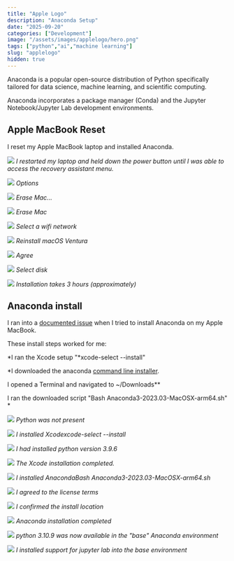 ```yaml
---
title: "Apple Logo"
description: "Anaconda Setup"
date: "2025-09-20"
categories: ["Development"]
image: "/assets/images/applelogo/hero.png"
tags: ["python","ai","machine learning"]
slug: "applelogo"
hidden: true
---
```



Anaconda is a popular open-source distribution of Python specifically tailored for data science, machine learning, and scientific computing.

Anaconda incorporates a package manager (Conda) and the Jupyter Notebook/Jupyter Lab development environments.


## Apple MacBook Reset

I reset my Apple MacBook laptop and installed Anaconda.

![](/assets/images/applelogo/20230726-image0-1836x1377.jpg)
*I restarted my laptop and held down the power button until I was able to access the recovery assistant menu.*

![](/assets/images/applelogo/20230726-image1-1836x1377.jpg)
*Options*

![](/assets/images/applelogo/20230726-image2-1836x1377.jpg)
*Erase Mac...*

![](/assets/images/applelogo/20230726-image3-1836x1377.jpg)
*Erase Mac*

![](/assets/images/applelogo/20230726-image4-1836x1377.jpg)
*Select a wifi network*

![](/assets/images/applelogo/20230726-image9-1836x1377.jpg)
*Reinstall macOS Ventura*

![](/assets/images/applelogo/20230726-image11-1836x1377.jpg)
*Agree*

![](/assets/images/applelogo/20230726-image12-1836x1377.jpg)
*Select disk*

![](/assets/images/applelogo/20230726-image13-1836x1377.jpg)
*Installation takes 3 hours (approximately)*


## Anaconda install

I ran into a [documented issue](https://discussions.apple.com/thread/254786965) when I tried to install Anaconda on my Apple MacBook.

These install steps worked for me:

*I ran the Xcode setup "*xcode-select --install"

*I downloaded the anaconda [command line installer](https://repo.anaconda.com/archive/Anaconda3-2023.03-MacOSX-arm64.sh).

I opened a Terminal and navigated to ~/Downloads**

I ran the downloaded script "Bash Anaconda3-2023.03-MacOSX-arm64.sh"
*

![](/assets/images/applelogo/screenshot-2023-08-01-at-1.06.58-pm-1168x372.png)
*Python was not present*

![](/assets/images/applelogo/screenshot-2023-08-01-at-1.02.22-pm-1168x736.png)
*I installed Xcodexcode-select --install*

![](/assets/images/applelogo/screenshot-2023-08-01-at-6.16.57-pm-1170x320.png)
*I had installed python version 3.9.6*

![](/assets/images/applelogo/screenshot-2023-08-01-at-6.15.42-pm-994x262.png)
*The Xcode installation completed.*

![](/assets/images/applelogo/screenshot-2023-08-01-at-1.03.12-pm-1172x328.png)
*I installed AnacondaBash Anaconda3-2023.03-MacOSX-arm64.sh*

![](/assets/images/applelogo/screenshot-2023-08-01-at-1.07.27-pm-1170x354.png)
*I agreed to the license terms*

![](/assets/images/applelogo/screenshot-2023-08-01-at-1.08.01-pm-1166x742.png)
*I confirmed the install location*

![](/assets/images/applelogo/screenshot-2023-08-01-at-1.11.25-pm-1166x178.png)
*Anaconda installation completed*

![](/assets/images/applelogo/screenshot-2023-08-01-at-6.17.51-pm-1170x276.png)
*python 3.10.9 was now available in the "base" Anaconda environment*

![](/assets/images/applelogo/screenshot-2023-08-01-at-6.18.26-pm-1170x348.png)
*I installed support for jupyter lab into the base environment*
